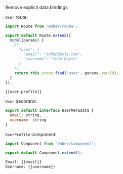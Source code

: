 Remove explicit data bindings

`User` route:

```javascript
import Route from 'ember/route';

export default Route.extend({
  model(params) {
    /*
      "user": {
        "email": "john@doyle.com",
        "username": "John Doyle"
      }
    */
    return this.store.find('user', params.userId);
  }
});
```

```html
{{user-profile}}
```

`User` decorator:

```javascript
export default interface UserMetadata {
  email: string,
  username: string
}
```

`UserProfile` component:

```javascript
import Component from 'ember/component';

export default Component.extend();
```

```html
Email: {{email}}
Username: {{username}}
```
